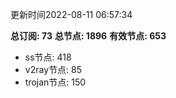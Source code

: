 更新时间2022-08-11 06:57:34

**总订阅: 73**
**总节点: 1896**
**有效节点: 653**
- ss节点: 418
- v2ray节点: 85
- trojan节点: 150
